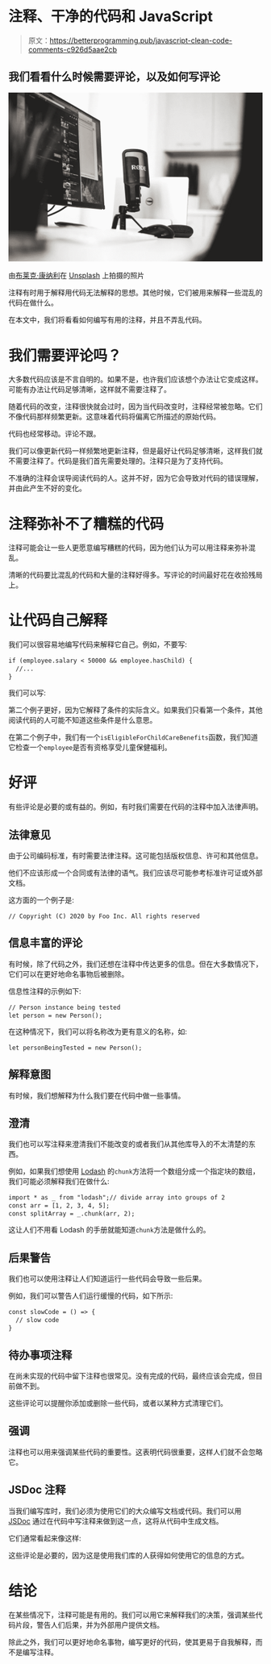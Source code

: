 # 注释、干净的代码和 JavaScript

> 原文：<https://betterprogramming.pub/javascript-clean-code-comments-c926d5aae2cb>

## 我们看看什么时候需要评论，以及如何写评论

![](img/91ba513ed206062e4515022d861ca2fd.png)

由[布莱克·康纳利](https://unsplash.com/@blakeconnally?utm_source=unsplash&utm_medium=referral&utm_content=creditCopyText)在 [Unsplash](https://unsplash.com/s/photos/clean-code?utm_source=unsplash&utm_medium=referral&utm_content=creditCopyText) 上拍摄的照片

注释有时用于解释用代码无法解释的思想。其他时候，它们被用来解释一些混乱的代码在做什么。

在本文中，我们将看看如何编写有用的注释，并且不弄乱代码。

# 我们需要评论吗？

大多数代码应该是不言自明的。如果不是，也许我们应该想个办法让它变成这样。可能有办法让代码足够清晰，这样就不需要注释了。

随着代码的改变，注释很快就会过时，因为当代码改变时，注释经常被忽略。它们不像代码那样频繁更新。这意味着代码将偏离它所描述的原始代码。

代码也经常移动。评论不跟。

我们可以像更新代码一样频繁地更新注释，但是最好让代码足够清晰，这样我们就不需要注释了。代码是我们首先需要处理的。注释只是为了支持代码。

不准确的注释会误导阅读代码的人。这并不好，因为它会导致对代码的错误理解，并由此产生不好的变化。

# 注释弥补不了糟糕的代码

注释可能会让一些人更愿意编写糟糕的代码，因为他们认为可以用注释来弥补混乱。

清晰的代码要比混乱的代码和大量的注释好得多。写评论的时间最好花在收拾残局上。

# 让代码自己解释

我们可以很容易地编写代码来解释它自己。例如，不要写:

```
if (employee.salary < 50000 && employee.hasChild) {
  //...
}
```

我们可以写:

第二个例子更好，因为它解释了条件的实际含义。如果我们只看第一个条件，其他阅读代码的人可能不知道这些条件是什么意思。

在第二个例子中，我们有一个`isEligibleForChildCareBenefits`函数，我们知道它检查一个`employee`是否有资格享受儿童保健福利。

# 好评

有些评论是必要的或有益的。例如，有时我们需要在代码的注释中加入法律声明。

## 法律意见

由于公司编码标准，有时需要法律注释。这可能包括版权信息、许可和其他信息。

他们不应该形成一个合同或有法律的语气。我们应该尽可能参考标准许可证或外部文档。

这方面的一个例子是:

```
// Copyright (C) 2020 by Foo Inc. All rights reserved
```

## 信息丰富的评论

有时候，除了代码之外，我们还想在注释中传达更多的信息。但在大多数情况下，它们可以在更好地命名事物后被删除。

信息性注释的示例如下:

```
// Person instance being tested
let person = new Person();
```

在这种情况下，我们可以将名称改为更有意义的名称，如:

```
let personBeingTested = new Person();
```

## 解释意图

有时候，我们想解释为什么我们要在代码中做一些事情。

## 澄清

我们也可以写注释来澄清我们不能改变的或者我们从其他库导入的不太清楚的东西。

例如，如果我们想使用 [Lodash](https://lodash.com/) 的`chunk`方法将一个数组分成一个指定块的数组，我们可能必须解释我们在做什么:

```
import * as _ from "lodash";// divide array into groups of 2
const arr = [1, 2, 3, 4, 5];
const splitArray = _.chunk(arr, 2);
```

这让人们不用看 Lodash 的手册就能知道`chunk`方法是做什么的。

## 后果警告

我们也可以使用注释让人们知道运行一些代码会导致一些后果。

例如，我们可以警告人们运行缓慢的代码，如下所示:

```
const slowCode = () => {
  // slow code
}
```

## 待办事项注释

在尚未实现的代码中留下注释也很常见。没有完成的代码，最终应该会完成，但目前做不到。

这些评论可以提醒你添加或删除一些代码，或者以某种方式清理它们。

## 强调

注释也可以用来强调某些代码的重要性。这表明代码很重要，这样人们就不会忽略它。

## JSDoc 注释

当我们编写库时，我们必须为使用它们的大众编写文档或代码。我们可以用 [JSDoc](https://jsdoc.app/) 通过在代码中写注释来做到这一点，这将从代码中生成文档。

它们通常看起来像这样:

这些评论是必要的，因为这是使用我们库的人获得如何使用它的信息的方式。

# 结论

在某些情况下，注释可能是有用的。我们可以用它来解释我们的决策，强调某些代码片段，警告人们后果，并为外部用户提供文档。

除此之外，我们可以更好地命名事物，编写更好的代码，使其更易于自我解释，而不是编写注释。